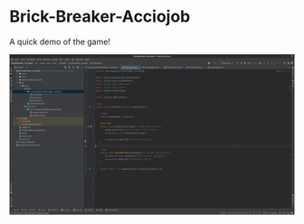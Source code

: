 # Brick-Breaker-Acciojob

A quick demo of the game!

![](https://github.com/satwik1806/Brick-Breaker-Acciojob/blob/main/brick_breaker.gif)
